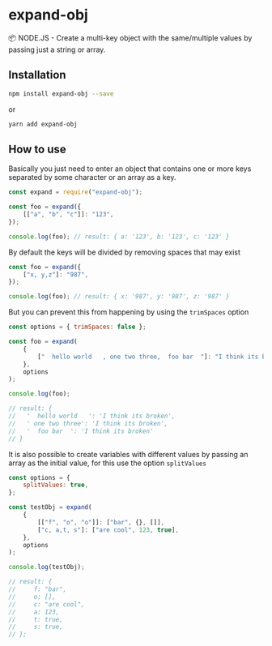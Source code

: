# expand-obj

📦 NODE.JS - Create a multi-key object with the same/multiple values by passing just a string or array.

## Installation

```bash
npm install expand-obj --save
```

or

```bash
yarn add expand-obj
```

## How to use

Basically you just need to enter an object that contains one or more keys separated by some character or an array as a key.

```js
const expand = require("expand-obj");

const foo = expand({
    [["a", "b", "c"]]: "123",
});

console.log(foo); // result: { a: '123', b: '123', c: '123' }
```

By default the keys will be divided by removing spaces that may exist

```js
const foo = expand({
    ["x, y,z"]: "987",
});

console.log(foo); // result: { x: '987', y: '987', z: '987' }
```

But you can prevent this from happening by using the `trimSpaces` option

```js
const options = { trimSpaces: false };

const foo = expand(
    {
        ["  hello world   , one two three,  foo bar  "]: "I think its broken",
    },
    options
);

console.log(foo);

// result: {
//   '  hello world   ': 'I think its broken',
//   ' one two three': 'I think its broken',
//   '  foo bar  ': 'I think its broken'
// }
```

It is also possible to create variables with different values by passing an array as the initial value, for this use the option `splitValues`

```js
const options = {
    splitValues: true,
};

const testObj = expand(
    {
        [["f", "o", "o"]]: ["bar", {}, []],
        ["c, a,t, s"]: ["are cool", 123, true],
    },
    options
);

console.log(testObj);

// result: {
//     f: "bar",
//     o: [],
//     c: "are cool",
//     a: 123,
//     t: true,
//     s: true,
// };
```
